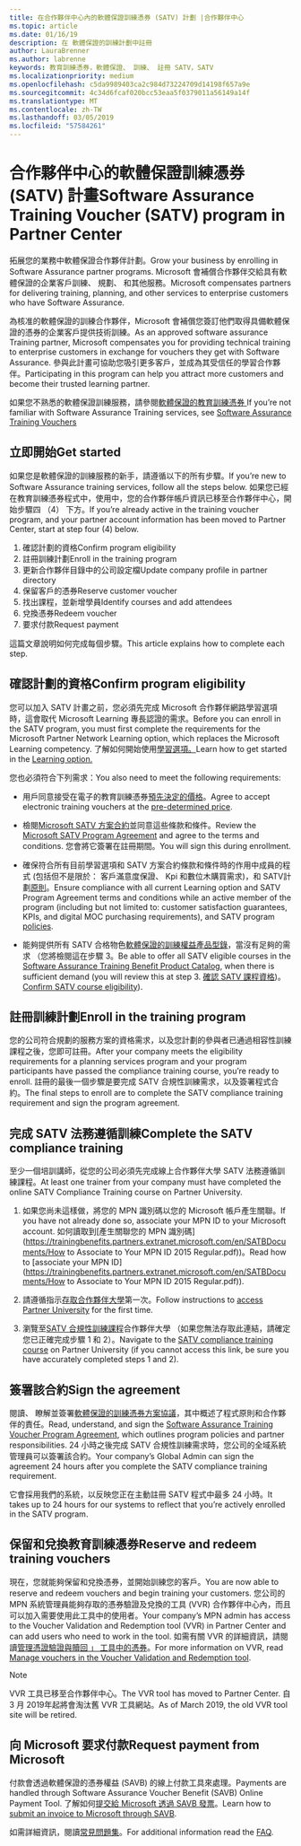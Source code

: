 ```yaml
---
title: 在合作夥伴中心內的軟體保證訓練憑券 (SATV) 計劃 |合作夥伴中心
ms.topic: article
ms.date: 01/16/19
description: 在 軟體保證的訓練計劃中註冊
author: LauraBrenner
ms.author: labrenne
keywords: 教育訓練憑券，軟體保證、 訓練、 註冊 SATV，SATV
ms.localizationpriority: medium
ms.openlocfilehash: c5da9989403ca2c984d73224709d14198f657a9e
ms.sourcegitcommit: 4c34d6fcaf020bcc53eaa5f0379011a56149a14f
ms.translationtype: MT
ms.contentlocale: zh-TW
ms.lasthandoff: 03/05/2019
ms.locfileid: "57584261"
---
```

# <a name="software-assurance-training-voucher-satv-program-in-partner-center"></a><span data-ttu-id="64fa0-104">合作夥伴中心的軟體保證訓練憑券 (SATV) 計畫</span><span class="sxs-lookup"><span data-stu-id="64fa0-104">Software Assurance Training Voucher (SATV) program in Partner Center</span></span>

<span data-ttu-id="64fa0-105">拓展您的業務中軟體保證合作夥伴計劃。</span><span class="sxs-lookup"><span data-stu-id="64fa0-105">Grow your business by enrolling in Software Assurance partner programs.</span></span> <span data-ttu-id="64fa0-106">Microsoft 會補償合作夥伴交給具有軟體保證的企業客戶訓練、 規劃、 和其他服務。</span><span class="sxs-lookup"><span data-stu-id="64fa0-106">Microsoft compensates partners for delivering training, planning, and other services to enterprise customers who have Software Assurance.</span></span> 

<span data-ttu-id="64fa0-107">為核准的軟體保證的訓練合作夥伴，Microsoft 會補償您簽訂他們取得具備軟體保證的憑券的企業客戶提供技術訓練。</span><span class="sxs-lookup"><span data-stu-id="64fa0-107">As an approved software assurance Training partner, Microsoft compensates you for providing technical training to enterprise customers in exchange for vouchers they get with Software Assurance.</span></span> <span data-ttu-id="64fa0-108">參與此計畫可協助您吸引更多客戶，並成為其受信任的學習合作夥伴。</span><span class="sxs-lookup"><span data-stu-id="64fa0-108">Participating in this program can help you attract more customers and become their trusted learning partner.</span></span>

<span data-ttu-id="64fa0-109">如果您不熟悉的軟體保證訓練服務，請參閱[軟體保證的教育訓練憑券 ](https://trainingbenefits.partners.extranet.microsoft.com/en/SATV/Pages/default.aspx)</span><span class="sxs-lookup"><span data-stu-id="64fa0-109">If you’re not familiar with Software Assurance Training services, see [Software Assurance Training Vouchers ](https://trainingbenefits.partners.extranet.microsoft.com/en/SATV/Pages/default.aspx)</span></span>

## <a name="get-started"></a><span data-ttu-id="64fa0-110">立即開始</span><span class="sxs-lookup"><span data-stu-id="64fa0-110">Get started</span></span>

<span data-ttu-id="64fa0-111">如果您是軟體保證的訓練服務的新手，請遵循以下的所有步驟。</span><span class="sxs-lookup"><span data-stu-id="64fa0-111">If you’re new to Software Assurance training services, follow all the steps below.</span></span> <span data-ttu-id="64fa0-112">如果您已經在教育訓練憑券程式中，使用中，您的合作夥伴帳戶資訊已移至合作夥伴中心，開始步驟四 （4） 下方。</span><span class="sxs-lookup"><span data-stu-id="64fa0-112">If you’re already active in the training voucher program, and your partner account information has been moved to Partner Center, start at step four (4) below.</span></span> 

1. <span data-ttu-id="64fa0-113">確認計劃的資格</span><span class="sxs-lookup"><span data-stu-id="64fa0-113">Confirm program eligibility</span></span>
2. <span data-ttu-id="64fa0-114">註冊訓練計劃</span><span class="sxs-lookup"><span data-stu-id="64fa0-114">Enroll in the training program</span></span>
3. <span data-ttu-id="64fa0-115">更新合作夥伴目錄中的公司設定檔</span><span class="sxs-lookup"><span data-stu-id="64fa0-115">Update company profile in partner directory</span></span>
4. <span data-ttu-id="64fa0-116">保留客戶的憑券</span><span class="sxs-lookup"><span data-stu-id="64fa0-116">Reserve customer voucher</span></span>
5. <span data-ttu-id="64fa0-117">找出課程，並新增學員</span><span class="sxs-lookup"><span data-stu-id="64fa0-117">Identify courses and add attendees</span></span>
6. <span data-ttu-id="64fa0-118">兌換憑券</span><span class="sxs-lookup"><span data-stu-id="64fa0-118">Redeem voucher</span></span>
7. <span data-ttu-id="64fa0-119">要求付款</span><span class="sxs-lookup"><span data-stu-id="64fa0-119">Request payment</span></span>

<span data-ttu-id="64fa0-120">這篇文章說明如何完成每個步驟。</span><span class="sxs-lookup"><span data-stu-id="64fa0-120">This article explains how to complete each step.</span></span>

## <a name="confirm-program-eligibility"></a><span data-ttu-id="64fa0-121">確認計劃的資格</span><span class="sxs-lookup"><span data-stu-id="64fa0-121">Confirm program eligibility</span></span>

<span data-ttu-id="64fa0-122">您可以加入 SATV 計畫之前，您必須先完成 Microsoft 合作夥伴網路學習選項時，這會取代 Microsoft Learning 專長認證的需求。</span><span class="sxs-lookup"><span data-stu-id="64fa0-122">Before you can enroll in the SATV program, you must first complete the requirements for the Microsoft Partner Network Learning option, which replaces the Microsoft Learning competency.</span></span> <span data-ttu-id="64fa0-123">了解如何開始使用[學習選項。](https://partner.microsoft.com/en-US/marketing/details/learning-option-enrollment#/)</span><span class="sxs-lookup"><span data-stu-id="64fa0-123">Learn how to get started in the [Learning option.](https://partner.microsoft.com/en-US/marketing/details/learning-option-enrollment#/)</span></span>

<span data-ttu-id="64fa0-124">您也必須符合下列需求：</span><span class="sxs-lookup"><span data-stu-id="64fa0-124">You also need to meet the following requirements:</span></span>

- <span data-ttu-id="64fa0-125">用戶同意接受在電子的教育訓練憑券[預先決定的價格](https://partner.microsoft.com/en-US/membership/satv-voucher-pricing)。</span><span class="sxs-lookup"><span data-stu-id="64fa0-125">Agree to accept electronic training vouchers at the [pre-determined price](https://partner.microsoft.com/en-US/membership/satv-voucher-pricing).</span></span>

- <span data-ttu-id="64fa0-126">檢閱[Microsoft SATV 方案合約](https://aka.ms/satv_legal_agreement)並同意這些條款和條件。</span><span class="sxs-lookup"><span data-stu-id="64fa0-126">Review the [Microsoft SATV Program Agreement](https://aka.ms/satv_legal_agreement) and agree to the terms and conditions.</span></span> <span data-ttu-id="64fa0-127">您會將它簽署在註冊期間。</span><span class="sxs-lookup"><span data-stu-id="64fa0-127">You will sign this during enrollment.</span></span> 

- <span data-ttu-id="64fa0-128">確保符合所有目前學習選項和 SATV 方案合約條款和條件時的作用中成員的程式 (包括但不是限於： 客戶滿意度保證、 Kpi 和數位木購買需求)，和 SATV計劃[原則](https://trainingbenefits.partners.extranet.microsoft.com/en/SATV/Pages/ProgramPolicies.aspx)。</span><span class="sxs-lookup"><span data-stu-id="64fa0-128">Ensure compliance with all current Learning option and SATV Program Agreement terms and conditions while an active member of the program (including but not limited to: customer satisfaction guarantees, KPIs, and digital MOC purchasing requirements), and SATV program [policies](https://trainingbenefits.partners.extranet.microsoft.com/en/SATV/Pages/ProgramPolicies.aspx).</span></span>

- <span data-ttu-id="64fa0-129">能夠提供所有 SATV 合格物色[軟體保證的訓練權益產品型錄](https://aka.ms/SATV_catalog)，當沒有足夠的需求 （您將檢閱這在步驟 3。</span><span class="sxs-lookup"><span data-stu-id="64fa0-129">Be able to offer all SATV eligible courses in the [Software Assurance Training Benefit Product Catalog](https://aka.ms/SATV_catalog), when there is sufficient demand (you will review this at step 3.</span></span> <span data-ttu-id="64fa0-130">[確認 SATV 課程資格](https://trainingbenefits.partners.extranet.microsoft.com/en/SATV/Pages/ConfirmEligibility.aspx))。</span><span class="sxs-lookup"><span data-stu-id="64fa0-130">[Confirm SATV course eligibility](https://trainingbenefits.partners.extranet.microsoft.com/en/SATV/Pages/ConfirmEligibility.aspx)).</span></span>

## <a name="enroll-in-the-training-program"></a><span data-ttu-id="64fa0-131">註冊訓練計劃</span><span class="sxs-lookup"><span data-stu-id="64fa0-131">Enroll in the training program</span></span>

<span data-ttu-id="64fa0-132">您的公司符合規劃的服務方案的資格需求，以及您計劃的參與者已通過相容性訓練課程之後，您即可註冊。</span><span class="sxs-lookup"><span data-stu-id="64fa0-132">After your company meets the eligibility requirements for a planning services program and your program participants have passed the compliance training course, you’re ready to enroll.</span></span> <span data-ttu-id="64fa0-133">註冊的最後一個步驟是要完成 SATV 合規性訓練需求，以及簽署程式合約。</span><span class="sxs-lookup"><span data-stu-id="64fa0-133">The final steps to enroll are to complete the SATV compliance training requirement and sign the program agreement.</span></span>  

## <a name="complete-the-satv-compliance-training"></a><span data-ttu-id="64fa0-134">完成 SATV 法務遵循訓練</span><span class="sxs-lookup"><span data-stu-id="64fa0-134">Complete the SATV compliance training</span></span>

<span data-ttu-id="64fa0-135">至少一個培訓講師，從您的公司必須先完成線上合作夥伴大學 SATV 法務遵循訓練課程。</span><span class="sxs-lookup"><span data-stu-id="64fa0-135">At least one trainer from your company must have completed the online SATV Compliance Training course on Partner University.</span></span>
 
1. <span data-ttu-id="64fa0-136">如果您尚未這樣做，將您的 MPN 識別碼以您的 Microsoft 帳戶產生關聯。</span><span class="sxs-lookup"><span data-stu-id="64fa0-136">If you have not already done so, associate your MPN ID to your Microsoft account.</span></span> <span data-ttu-id="64fa0-137">如何讀取到[產生關聯您的 MPN 識別碼](https://trainingbenefits.partners.extranet.microsoft.com/en/SATBDocuments/How to Associate to Your MPN ID 2015 Regular.pdf))。</span><span class="sxs-lookup"><span data-stu-id="64fa0-137">Read how to [associate your MPN ID](https://trainingbenefits.partners.extranet.microsoft.com/en/SATBDocuments/How to Associate to Your MPN ID 2015 Regular.pdf)).</span></span>

2. <span data-ttu-id="64fa0-138">請遵循指示[存取合作夥伴大學](https://trainingbenefits.partners.extranet.microsoft.com/en/SATBDocuments/Partner_University_on-boarding.pdf)第一次。</span><span class="sxs-lookup"><span data-stu-id="64fa0-138">Follow instructions to [access Partner University](https://trainingbenefits.partners.extranet.microsoft.com/en/SATBDocuments/Partner_University_on-boarding.pdf) for the first time.</span></span>

3. <span data-ttu-id="64fa0-139">瀏覽至[SATV 合規性訓練課程](https://partneruniversity.microsoft.com/?whr=uri:MicrosoftAccount&courseId=14461&scoId=dXsXmk7lB_2704778676)合作夥伴大學 （如果您無法存取此連結，請確定您已正確完成步驟 1 和 2）。</span><span class="sxs-lookup"><span data-stu-id="64fa0-139">Navigate to the [SATV compliance training course](https://partneruniversity.microsoft.com/?whr=uri:MicrosoftAccount&courseId=14461&scoId=dXsXmk7lB_2704778676) on Partner University (if you cannot access this link, be sure you have accurately completed steps 1 and 2).</span></span>  

## <a name="sign-the-agreement"></a><span data-ttu-id="64fa0-140">簽署該合約</span><span class="sxs-lookup"><span data-stu-id="64fa0-140">Sign the agreement</span></span>

<span data-ttu-id="64fa0-141">閱讀、 瞭解並簽署[軟體保證的訓練憑券方案協議](https://partners.microsoft.com/partnerprogram/Satv.aspx)，其中概述了程式原則和合作夥伴的責任。</span><span class="sxs-lookup"><span data-stu-id="64fa0-141">Read, understand, and sign the [Software Assurance Training Voucher Program Agreement](https://partners.microsoft.com/partnerprogram/Satv.aspx), which outlines program policies and partner responsibilities.</span></span> <span data-ttu-id="64fa0-142">24 小時之後完成 SATV 合規性訓練需求時，您公司的全域系統管理員可以簽署該合約。</span><span class="sxs-lookup"><span data-stu-id="64fa0-142">Your company’s Global Admin can sign the agreement 24 hours after you complete the SATV compliance training requirement.</span></span>

<span data-ttu-id="64fa0-143">它會採用我們的系統，以反映您正在主動註冊 SATV 程式中最多 24 小時。</span><span class="sxs-lookup"><span data-stu-id="64fa0-143">It takes up to 24 hours for our systems to reflect that you’re actively enrolled in the SATV program.</span></span> 

## <a name="reserve-and-redeem-training-vouchers"></a><span data-ttu-id="64fa0-144">保留和兌換教育訓練憑券</span><span class="sxs-lookup"><span data-stu-id="64fa0-144">Reserve and redeem training vouchers</span></span>

<span data-ttu-id="64fa0-145">現在，您就能夠保留和兌換憑券，並開始訓練您的客戶。</span><span class="sxs-lookup"><span data-stu-id="64fa0-145">You are now able to reserve and redeem vouchers and begin training your customers.</span></span> <span data-ttu-id="64fa0-146">您公司的 MPN 系統管理員能夠存取的憑券驗證及兌換的工具 (VVR) 合作夥伴中心內，而且可以加入需要使用此工具中的使用者。</span><span class="sxs-lookup"><span data-stu-id="64fa0-146">Your company’s MPN admin has access to the Voucher Validation and Redemption tool (VVR) in Partner Center and can add users who need to work in the tool.</span></span> <span data-ttu-id="64fa0-147">如需有關 VVR 的詳細資訊，請閱讀[管理憑證驗證與贖回 」 工具中的憑券](voucher-validation-tool.md)。</span><span class="sxs-lookup"><span data-stu-id="64fa0-147">For more information on VVR, read [Manage vouchers in the Voucher Validation and Redemption tool](voucher-validation-tool.md).</span></span>

>[!Note]
><span data-ttu-id="64fa0-148">VVR 工具已移至合作夥伴中心。</span><span class="sxs-lookup"><span data-stu-id="64fa0-148">The VVR tool has moved to Partner Center.</span></span> <span data-ttu-id="64fa0-149">自 3 月 2019年起將會淘汰舊 VVR 工具網站。</span><span class="sxs-lookup"><span data-stu-id="64fa0-149">As of March 2019, the old VVR tool site will be retired.</span></span>

## <a name="request-payment-from-microsoft"></a><span data-ttu-id="64fa0-150">向 Microsoft 要求付款</span><span class="sxs-lookup"><span data-stu-id="64fa0-150">Request payment from Microsoft</span></span>

<span data-ttu-id="64fa0-151">付款會透過軟體保證的憑券權益 (SAVB) 的線上付款工具來處理。</span><span class="sxs-lookup"><span data-stu-id="64fa0-151">Payments are handled through Software Assurance Voucher Benefit (SAVB) Online Payment Tool.</span></span>  <span data-ttu-id="64fa0-152">了解如何[提交給 Microsoft 透過 SAVB 發票](https://trainingbenefits.partners.extranet.microsoft.com/en/SATV/Pages/GetPaid.aspx)。</span><span class="sxs-lookup"><span data-stu-id="64fa0-152">Learn how to [submit an invoice to Microsoft through SAVB](https://trainingbenefits.partners.extranet.microsoft.com/en/SATV/Pages/GetPaid.aspx).</span></span>

<span data-ttu-id="64fa0-153">如需詳細資訊，閱讀[常見問題集](vvr-faq.md)。</span><span class="sxs-lookup"><span data-stu-id="64fa0-153">For additional information read the [FAQ](vvr-faq.md).</span></span>